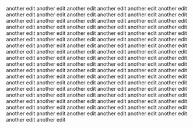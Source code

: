another edit
another edit
another edit
another edit
another edit
another edit
another edit
another edit
another edit
another edit
another edit
another edit
another edit
another edit
another edit
another edit
another edit
another edit
another edit
another edit
another edit
another edit
another edit
another edit
another edit
another edit
another edit
another edit
another edit
another edit
another edit
another edit
another edit
another edit
another edit
another edit
another edit
another edit
another edit
another edit
another edit
another edit
another edit
another edit
another edit
another edit
another edit
another edit
another edit
another edit
another edit
another edit
another edit
another edit
another edit
another edit
another edit
another edit
another edit
another edit
another edit
another edit
another edit
another edit
another edit
another edit
another edit
another edit
another edit
another edit
another edit
another edit
another edit
another edit
another edit
another edit
another edit
another edit
another edit
another edit
another edit
another edit
another edit
another edit
another edit
another edit
another edit
another edit
another edit
another edit
another edit
another edit
another edit
another edit
another edit
another edit
another edit
another edit
another edit
another edit
another edit
another edit
another edit
another edit
another edit
another edit
another edit
another edit
another edit
another edit

